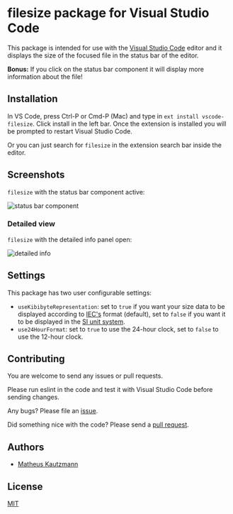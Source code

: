 # filesize package for Visual Studio Code

This package is intended for use with the [Visual Studio Code](https://code.visualstudio.com) editor and it displays the size of the focused file in the status bar of the editor.

**Bonus:** If you click on the status bar component it will display more information about the file!

## Installation

In VS Code, press Ctrl-P or Cmd-P (Mac) and type in `ext install vscode-filesize`. Click install in the left bar. Once the extension is installed you will be prompted to restart Visual Studio Code.

Or you can just search for `filesize` in the extension search bar inside the editor.

## Screenshots

`filesize` with the status bar component active:

![status bar component](https://cldup.com/_Y52O-UfkK.jpg)

### Detailed view

`filesize` with the detailed info panel open:

![detailed info](https://cldup.com/jznOci4OIP.jpg)

## Settings

This package has two user configurable settings:

- `useKibibyteRepresentation`: set to `true` if you want your size data to be displayed according to [IEC's](https://en.wikipedia.org/wiki/Binary_prefix) format (default), set to `false` if you want it to be displayed in the [SI unit system](https://en.wikipedia.org/wiki/International_System_of_Units).
- `use24HourFormat`: set to `true` to use the 24-hour clock, set to `false` to use the 12-hour clock.

## Contributing

You are welcome to send any issues or pull requests.

Please run eslint in the code and test it with Visual Studio Code before sending changes.

Any bugs? Please file an [issue](https://github.com/mkxml/vscode-filesize/issues/new).

Did something nice with the code? Please send a [pull request](https://github.com/mkxml/vscode-filesize/pulls).

## Authors

- [Matheus Kautzmann](https://github.com/mkxml)

## License

[MIT](LICENSE)
